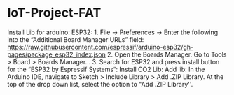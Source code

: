 # IoT-Project-FAT

Install Lib for arduino:
  ESP32:
    1. File -> Preferences -> Enter the following into the “Additional Board Manager URLs” field:
      https://raw.githubusercontent.com/espressif/arduino-esp32/gh-pages/package_esp32_index.json
    2. Open the Boards Manager. Go to Tools > Board > Boards Manager…
    3. Search for ESP32 and press install button for the “ESP32 by Espressif Systems“:
Install CO2 Lib: 
    Add lib: In the Arduino IDE, navigate to Sketch > Include Library > Add .ZIP Library. At the top of the drop down list, select the option to "Add .ZIP Library''.
  
